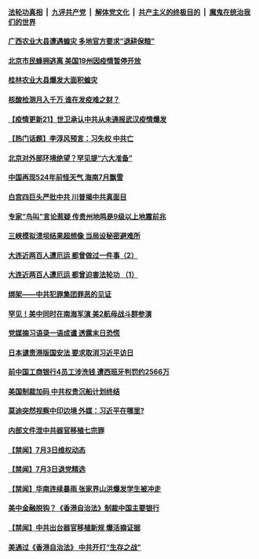 ####  [法轮功真相](../../../../basic/blob/master/README.md?t=07050531) &nbsp;|&nbsp; [九评共产党](../../../../9ping.md/blob/master/README.md?t=07050531) &nbsp;|&nbsp; [解体党文化](../../../../jtdwh.md/blob/master/README.md?t=07050531)  &nbsp;|&nbsp; [共产主义的终极目的](../../../../gczydzjmd.md/blob/master/README.md?t=07050531) &nbsp;|&nbsp; [魔鬼在统治我们的世界](../../../../mgztzwmdsj.md/blob/master/README.md?t=07050531) 

#### [广西农业大县遭遇蝗灾 多地官方要求“退耕保粮”](../pages/prog204/a102886178.md?t=07050531) 

#### [北京市民蜂拥逃离 美国19州因疫情暂停开放](../pages/prog204/a102886095.md?t=07050531) 

#### [桂林农业大县爆发大面积蝗灾](../pages/prog204/a102886035.md?t=07050531) 

#### [核酸检测月入千万 谁在发疫难之财？](../pages/prog204/a102885953.md?t=07050531) 

#### [【疫情更新21】世卫承认中共从未通报武汉疫情爆发](../pages/prog204/a102881681.md?t=07050531) 

#### [【热门话题】李淳风预言：习失权 中共亡](../pages/prog204/a102885937.md?t=07050531) 

#### [北京对外部环境绝望？罕见提“六大准备”](../pages/prog204/a102885919.md?t=07050531) 

#### [中国再现524年前怪天气 海南7月飘雪](../pages/prog204/a102885915.md?t=07050531) 

#### [白宫四巨头严批中共 川普揭中共真面目](../pages/prog204/a102885894.md?t=07050531) 

#### [专家“鸟叫”言论惹疑 传贵州地鸣是9级以上地震前兆](../pages/prog204/a102885842.md?t=07050531) 

#### [三峡模拟溃坝结果超想像 当局设秘密避难所](../pages/prog204/a102885827.md?t=07050531) 

#### [大连近两百人遭厄运 都曾做过一件事（2）](../pages/prog204/a102885831.md?t=07050531) 

#### [大连近两百人遭厄运 都曾迫害法轮功 （1）](../pages/prog204/a102885819.md?t=07050531) 

#### [绑架——中共犯罪集团罪恶的见证](../pages/prog204/a102885814.md?t=07050531) 

#### [罕见！美中同时在南海军演 美2航母战斗群参演](../pages/prog204/a102885742.md?t=07050531) 

#### [党媒摘习语录一语成谶 透露末日恐慌](../pages/prog204/a102885706.md?t=07050531) 

#### [日本谴责港版国安法 要求取消习近平访日](../pages/prog204/a102885687.md?t=07050531) 

#### [前中国工商银行4员工涉洗钱 遭西班牙判罚约2566万](../pages/prog204/a102885683.md?t=07050531) 

#### [美国制裁加码 中共权贵沉船计划终结](../pages/prog204/a102885656.md?t=07050531) 

#### [莫迪突然视察中印边境 外媒：习近平在哪里?](../pages/prog204/a102885611.md?t=07050531) 

#### [内部文件泄中共器官移植七宗罪](../pages/prog204/a102885616.md?t=07050531) 



#### [【禁闻】7月3日维权动态](../pages/prog204/a102885580.md?t=07050531) 


#### [【禁闻】7月3日退党精选](../pages/prog204/a102885534.md?t=07050531) 

#### [【禁闻】华南连续暴雨 张家界山洪爆发学生被冲走](../pages/prog204/a102885492.md?t=07050531) 

#### [美中金融脱钩？《香港自治法》制裁中国主要银行](../pages/prog204/a102885424.md?t=07050531) 

#### [【禁闻】中共出台器官移植新规 爆活摘证据](../pages/prog204/a102885449.md?t=07050531) 

#### [美通过《香港自治法》 中共开打“生存之战”](../pages/prog204/a102885388.md?t=07050531) 


